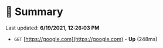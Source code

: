 # 📖 Summary
Last updated: **6/19/2021, 12:26:03 PM**

- `GET` [https://google.com](https://google.com) - **Up** (248ms)
